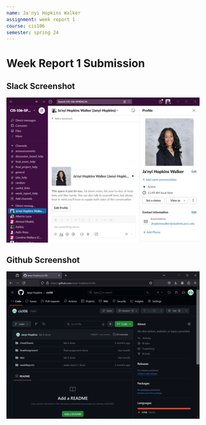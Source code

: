 ```yaml
---
name: Ja'nyi Hopkins Walker
assignment: week report 1
course: cis106
semester: spring 24
---
```


# Week Report 1 Submission

## Slack Screenshot
![slack](slack.png)

## Github Screenshot
![github](github.png)